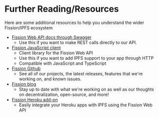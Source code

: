 # Further Reading/Resources

Here are some additional resources to help you understand the wider Fission/IPFS ecosystem

* [Fission Web API docs through Swagger](https://runfission.com/docs/)
  * Use this if you want to make REST calls directly to our API. 
* [Fission JavaScript client](https://github.com/fission-suite/typescript-client) 
  * Client library for the Fission Web API
  * Use this if you want to add IPFS support to your app through HTTP
  * Compatible with JavaScript and TypeScript
* [Fission Github](https://github.com/fission-suite)
  * See all of our projects, the latest releases, features that we're working on, and known issues.
* [Fission blog](https://blog.fission.codes/)
  * Stay up to date with what we're working on as well as our thoughts on decentralization, open-source, and more!
* [Fission Heroku add-on](https://elements.heroku.com/addons/interplanetary-fission)
  * Easily integrate your Heroku apps with IPFS using the Fission Web API


